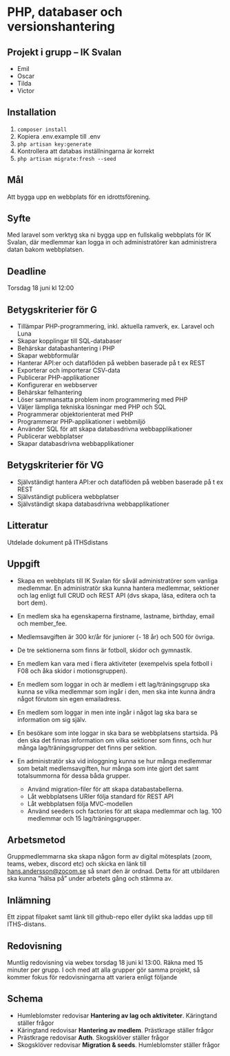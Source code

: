
# PHP, databaser och versionshantering
  
## Projekt i grupp – IK Svalan
  * Emil
  * Oscar
  * Tilda
  * Victor

## Installation
   1. `composer install`
   2. Kopiera .env.example till .env
   3. `php artisan key:generate`
   4. Kontrollera att databas inställningarna är korrekt
   5. `php artisan migrate:fresh --seed`

## Mål 
  Att bygga upp en webbplats för en idrottsförening.

## Syfte 
  Med laravel som verktyg ska ni bygga upp en fullskalig webbplats för IK Svalan, där medlemmar kan logga in och administratörer kan administrera datan bakom webbplatsen.

## Deadline 
  Torsdag 18 juni kl 12:00

## Betygskriterier för G
  * Tillämpar PHP-programmering, inkl. aktuella ramverk, ex.  Laravel och Luna
  * Skapar kopplingar till SQL-databaser
  * Behärskar databashantering i PHP
  * Skapar webbformulär
  * Hanterar API:er och dataflöden på webben baserade på t ex   REST
  * Exporterar och importerar CSV-data
  * Publicerar PHP-applikationer
  * Konfigurerar en webbserver
  * Behärskar felhantering
  * Löser sammansatta problem inom programmering med PHP
  * Väljer lämpliga tekniska lösningar med PHP och SQL
  * Programmerar objektorienterat med PHP
  * Programmerar PHP-applikationer i webbmiljö
  * Använder SQL för att skapa databasdrivna webbapplikationer
  * Publicerar webbplatser
  * Skapar databasdrivna webbapplikationer

## Betygskriterier för VG
  * Självständigt hantera API:er och dataflöden på webben   baserade på t ex REST
  * Självständigt publicera webbplatser
  * Självständigt skapa databasdrivna webbapplikationer

## Litteratur
  Utdelade dokument på ITHSdistans

## Uppgift
  * Skapa en webbplats till IK Svalan för såväl administratörer som vanliga medlemmar. En administratör  ska kunna hantera medlemmar, sektioner och lag enligt full CRUD och REST API (dvs skapa, läsa, editera och ta bort dem).
  * En medlem ska ha egenskaperna firstname, lastname, birthday, email och member_fee.
  * Medlemsavgiften är 300 kr/år för juniorer (- 18 år) och 500 för övriga.
  * De tre sektionerna som finns är fotboll, skidor och gymnastik.
  * En medlem kan vara med i flera aktiviteter (exempelvis spela fotboll i F08 och åka skidor i motionsgruppen).
  * En medlem som loggar in och är medlem i ett lag/träningsgrupp ska kunna se vilka medlemmar som ingår i den, men ska inte kunna ändra något förutom sin egen emailadress.
  
  * En medlem som loggar in men inte ingår i något lag ska bara se information om sig själv.
  * En besökare som inte loggar in ska bara se webbplatsens startsida. På den ska det finnas information om vilka sektioner som finns, och hur många lag/träningsgrupper det finns per sektion.

  * En administratör ska vid inloggning kunna se hur många medlemmar som betalt medlemsavgiften, hur många som inte gjort det samt totalsummorna för dessa båda grupper.
    * Använd migration-filer för att skapa databastabellerna.
    * Låt webbplatsens URIer följa standard för REST API
    * Låt webbplatsen följa MVC-modellen
    * Använd seeders och factories för att skapa medlemmar och lag. 100 medlemmar och 15 lag/träningsgrupper.
  
## Arbetsmetod
  Gruppmedlemmarna ska skapa någon form av digital mötesplats (zoom, teams, webex, discord etc) och skicka en länk till hans.andersson@zocom.se så snart den är ordnad. Detta för att utbildaren ska kunna ”hälsa på” under arbetets gång och stämma av.
 
## Inlämning
  Ett zippat filpaket samt länk till github-repo eller dylikt ska laddas upp till ITHS-distans.
  
## Redovisning
  Muntlig redovisning via webex torsdag 18 juni kl 13:00. Räkna med 15 minuter per grupp. I och med  att alla grupper gör samma projekt, så kommer fokus för redovisningarna att variera enligt följande
 
## Schema

  - Humleblomster redovisar **Hantering av lag och aktiviteter**. Käringtand ställer frågor
  - Käringtand redovisar **Hantering av medlem**. Prästkrage ställer frågor
  - Prästkrage redovisar **Auth**. Skogsklöver ställer frågor
  - Skogsklöver redovisar **Migration & seeds**. Humleblomster ställer frågor
